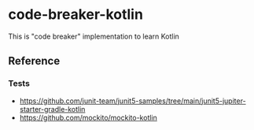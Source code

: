# code-breaker-kotlin
This is "code breaker" implementation to learn Kotlin

## Reference

### Tests
- https://github.com/junit-team/junit5-samples/tree/main/junit5-jupiter-starter-gradle-kotlin
- https://github.com/mockito/mockito-kotlin